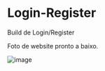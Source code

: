 # Login-Register
Build de Login/Register

Foto de website pronto a baixo. 

![image](https://user-images.githubusercontent.com/105504791/226223666-d64aef28-0dd8-49e6-82df-db8199f0a9f4.png)

